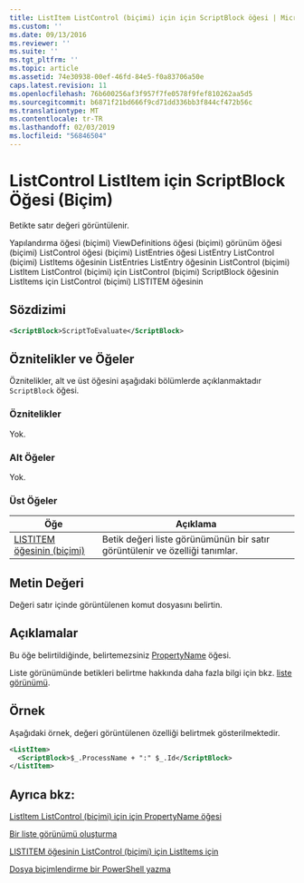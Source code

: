 ```yaml
---
title: ListItem ListControl (biçimi) için için ScriptBlock öğesi | Microsoft Docs
ms.custom: ''
ms.date: 09/13/2016
ms.reviewer: ''
ms.suite: ''
ms.tgt_pltfrm: ''
ms.topic: article
ms.assetid: 74e30938-00ef-46fd-84e5-f0a83706a50e
caps.latest.revision: 11
ms.openlocfilehash: 76b600256af3f957f7fe0578f9fef810262aa5d5
ms.sourcegitcommit: b6871f21bd666f9cd71dd336bb3f844cf472b56c
ms.translationtype: MT
ms.contentlocale: tr-TR
ms.lasthandoff: 02/03/2019
ms.locfileid: "56846504"
---
```

# <a name="scriptblock-element-for-listitem-for-listcontrol-format"></a>ListControl ListItem için ScriptBlock Öğesi (Biçim)

Betikte satır değeri görüntülenir.

Yapılandırma öğesi (biçimi) ViewDefinitions öğesi (biçimi) görünüm öğesi (biçimi) ListControl öğesi (biçimi) ListEntries öğesi ListEntry ListControl (biçimi) ListItems öğesinin ListEntries ListEntry öğesinin ListControl (biçimi) ListItem ListControl (biçimi) için ListControl (biçimi) ScriptBlock öğesinin ListItems için ListControl (biçimi) LISTITEM öğesinin

## <a name="syntax"></a>Sözdizimi

```xml
<ScriptBlock>ScriptToEvaluate</ScriptBlock>
```

## <a name="attributes-and-elements"></a>Öznitelikler ve Öğeler

Öznitelikler, alt ve üst öğesini aşağıdaki bölümlerde açıklanmaktadır `ScriptBlock` öğesi.

### <a name="attributes"></a>Öznitelikler

Yok.

### <a name="child-elements"></a>Alt Öğeler

Yok.

### <a name="parent-elements"></a>Üst Öğeler

|Öğe|Açıklama|
|-------------|-----------------|
|[LISTITEM öğesinin (biçimi)](./listitem-element-for-listitems-for-listcontrol-format.md)|Betik değeri liste görünümünün bir satır görüntülenir ve özelliği tanımlar.|

## <a name="text-value"></a>Metin Değeri

Değeri satır içinde görüntülenen komut dosyasını belirtin.

## <a name="remarks"></a>Açıklamalar

Bu öğe belirtildiğinde, belirtemezsiniz [PropertyName](./propertyname-element-for-listitem-for-listcontrol-format.md) öğesi.

Liste görünümünde betikleri belirtme hakkında daha fazla bilgi için bkz. [liste görünümü](./creating-a-list-view.md).

## <a name="example"></a>Örnek

Aşağıdaki örnek, değeri görüntülenen özelliği belirtmek gösterilmektedir.

```xml
<ListItem>
  <ScriptBlock>$_.ProcessName + ":" $_.Id</ScriptBlock>
</ListItem>

```

## <a name="see-also"></a>Ayrıca bkz:

[ListItem ListControl (biçimi) için için PropertyName öğesi](./propertyname-element-for-listitem-for-listcontrol-format.md)

[Bir liste görünümü oluşturma](./creating-a-list-view.md)

[LISTITEM öğesinin ListControl (biçimi) için ListItems için](./listitem-element-for-listitems-for-listcontrol-format.md)

[Dosya biçimlendirme bir PowerShell yazma](./writing-a-powershell-formatting-file.md)
